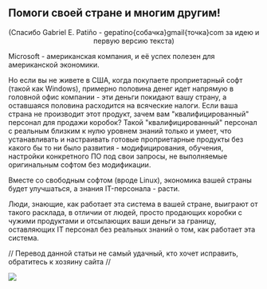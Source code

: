 



<h2>Помоги своей стране и многим другим!</h2>

<center>(Спасибо Gabriel E. Patiño - gepatino{собачка}gmail{точка}com  
за идею и первую версию текста) </center>

Microsoft - американская компания, и её успех полезен для американской
экономики.

Но если вы не живете в США, когда покупаете проприетарный софт (такой
как Windows), примерно половина денег идет напрямую в головной офис компании -
эти деньги покидают вашу страну, а оставшаяся половина расходится на всяческие
налоги. Если ваша страна не производит этот продукт, зачем вам "квалифицированный"
персонал для продажи коробок? Такой "квалифицированный" персонал с реальным близким
к нулю уровнем знаний только и умеет, что устанавливать и настраивать готовые
проприетарные продукты без какого бы то ни было развития - модифицирования, 
обучения, настройки конкретного ПО под свои запросы, не выполняемые оригинальным
софтом без модификации.

Вместе со свободным софтом (вроде Linux), экономика вашей страны будет 
улучшаться, а знания IT-персонала - расти. 

Люди, знающие, как работает эта система в вашей стране, выиграют
от такого расклада, в отличии от людей, просто продающих коробки
с чужими продуктами и отсылающих ваши деньги за границу, оставляющих
IT персонал без реальных знаний о том, как работает эта система.

// Перевод данной статьи не самый удачный, кто хочет исправить, обратитесь
к хозяину сайта //

<img src="Images/earth.png" />




